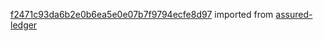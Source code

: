 [f2471c93da6b2e0b6ea5e0e07b7f9794ecfe8d97](https://github.com/insolar/assured-ledger/commit/f2471c93da6b2e0b6ea5e0e07b7f9794ecfe8d97) imported from [assured-ledger](https://github.com/insolar/assured-ledger)
